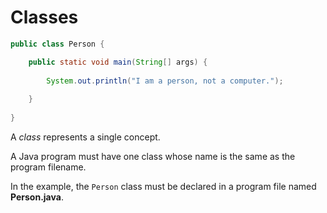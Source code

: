 # Classes

```java
public class Person {    

	public static void main(String[] args) {        
	
		System.out.println("I am a person, not a computer.");      
		
	} 
	
}
```

A _class_ represents a single concept.

A Java program must have one class whose name is the same as the program filename.

In the example, the `Person` class must be declared in a program file named **Person.java**.